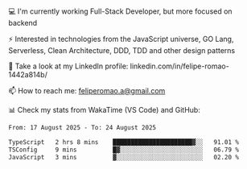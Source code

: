 💻 I'm currently working Full-Stack Developer, but more focused on backend

⚡ Interested in technologies from the JavaScript universe, GO Lang, Serverless, Clean Architecture, DDD, TDD and other design patterns

👥 Take a look at my LinkedIn profile: linkedin.com/in/felipe-romao-1442a814b/

📫 How to reach me: feliperomao.a@gmail.com

📊 Check my stats from WakaTime (VS Code) and GitHub:

<!--START_SECTION:waka-->

```txt
From: 17 August 2025 - To: 24 August 2025

TypeScript   2 hrs 8 mins    ██████████████████████▓░░   91.01 %
TSConfig     9 mins          █▓░░░░░░░░░░░░░░░░░░░░░░░   06.79 %
JavaScript   3 mins          ▓░░░░░░░░░░░░░░░░░░░░░░░░   02.20 %
```

<!--END_SECTION:waka-->
